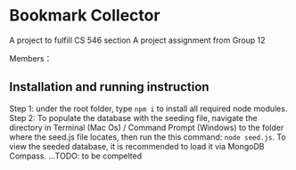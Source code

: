 # Bookmark Collector

A project to fulfill CS 546 section A project assignment from Group 12

Members：

## Installation and running instruction

Step 1: under the root folder, type `npm i` to install all required node modules.
Step 2: To populate the database with the seeding file, navigate the directory in Terminal (Mac Os) / Command Prompt (Windows) to the folder
        where the seed.js file locates, then run the this command: `node seed.js`. To view the seeded database, it is recommended to load 
        it via MongoDB Compass.
...TODO: to be compelted
